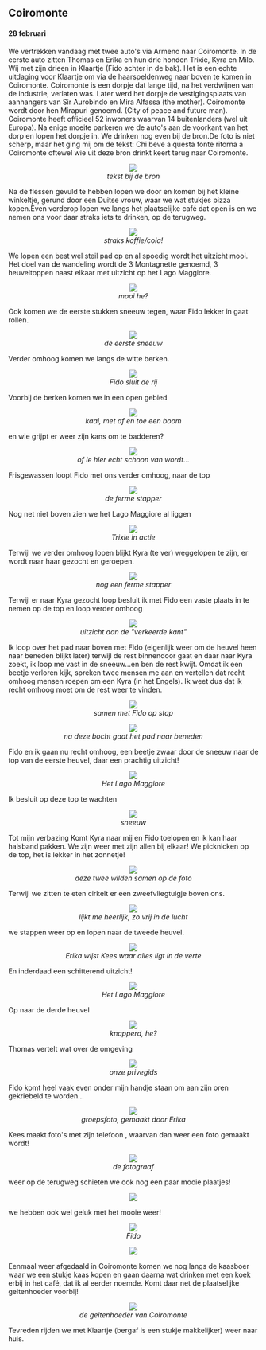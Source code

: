 ## Coiromonte
#### 28 februari
We vertrekken vandaag met twee auto's via Armeno naar Coiromonte. In de eerste auto zitten Thomas en Erika en hun drie honden Trixie, Kyra en Milo. Wij met zijn drieen in Klaartje (Fido achter in de bak). Het is een echte uitdaging voor Klaartje om via de haarspeldenweg naar boven te komen in Coiromonte. Coiromonte is een dorpje dat lange tijd, na het verdwijnen van de industrie, verlaten was. Later werd het dorpje de vestigingsplaats van aanhangers van Sir Aurobindo en Mira Alfassa (the mother). Coiromonte wordt door hen Mirapuri genoemd. (City of peace and future man). Coiromonte heeft officieel 52 inwoners waarvan 14 buitenlanders (wel uit Europa). 
Na enige moeite parkeren we de auto's aan de voorkant van het dorp en lopen het dorpje in. We drinken nog even bij de bron.De foto is niet scherp, maar het ging mij om de tekst: Chi beve a questa fonte ritorna a Coiromonte oftewel wie uit deze bron drinkt keert terug naar Coiromonte.
<p align="center"><img id="fotobreed" src="Wandelingen/foto56.jpg" /><br>
<em> tekst bij de bron </em></p>
Na de flessen gevuld te hebben lopen we door en komen bij het kleine winkeltje, gerund door een Duitse vrouw, waar we wat stukjes pizza kopen.Even verderop lopen we langs het plaatselijke café dat open is en we nemen ons voor daar straks iets te drinken, op de terugweg.
<p align="center"><img id="fotobreed" src="Wandelingen/foto57.jpg" /><br>
<em> straks koffie/cola! </em></p>
We lopen een best wel steil pad op en al spoedig wordt het uitzicht mooi. Het doel van de wandeling wordt de 3 Montagnette genoemd, 3 heuveltoppen naast elkaar met uitzicht op het Lago Maggiore.
<p align="center"><img id="fotobreed" src="Wandelingen/foto58.jpg" /><br>
<em> mooi he? </em></p>
Ook komen we de eerste stukken sneeuw tegen, waar Fido lekker in gaat rollen.
<p align="center"><img id="fotobreed" src="Wandelingen/foto59.jpg" /><br>
<em> de eerste sneeuw </em></p>
Verder omhoog komen we langs de witte berken.
<p align="center"><img id="fotobreed" src="Wandelingen/foto60.jpg" /><br>
<em> Fido sluit de rij </em></p>
Voorbij de berken komen we in een open gebied 
<p align="center"><img id="fotobreed" src="Wandelingen/foto61.jpg" /><br>
<em> kaal, met af en toe een boom </em></p>
en wie grijpt er weer zijn kans om te badderen?
<p align="center"><img id="fotobreed" src="Wandelingen/foto62.jpg" /><br>
<em> of ie hier echt schoon van wordt... </em></p>
Frisgewassen loopt Fido met ons verder omhoog, naar de top
<p align="center"><img id="fotohoog" src="Wandelingen/foto63.jpg" /><br>
<em> de ferme stapper </em></p>
Nog net niet boven zien we het Lago Maggiore al liggen
<p align="center"><img id="fotobreed" src="Wandelingen/foto64.jpg" /><br>
<em> Trixie in actie </em></p>

Terwijl we verder omhoog lopen blijkt Kyra (te ver) weggelopen te zijn, er wordt naar haar gezocht en geroepen.
<p align="center"><img id="fotohoog" src="Wandelingen/foto65.jpg" /><br>
<em> nog een ferme stapper </em></p>
Terwijl er naar Kyra gezocht loop besluit ik met Fido een vaste plaats in te nemen op de top en loop verder omhoog
<p align="center"><img id="fotobreed" src="Wandelingen/foto66.jpg" /><br>
<em> uitzicht aan de "verkeerde kant" </em></p>
Ik loop over het pad naar boven met Fido (eigenlijk weer om de heuvel heen naar beneden blijkt later) terwijl de rest binnendoor gaat en daar naar Kyra zoekt, ik loop me vast in de sneeuw...en ben de rest kwijt. Omdat ik een beetje verloren kijk, spreken twee mensen me aan en vertellen dat recht omhoog mensen roepen om een Kyra (in het Engels). Ik weet dus dat ik recht omhoog moet om de rest weer te vinden.
<p align="center"><img id="fotobreed" src="Wandelingen/foto67.jpg" /><br>
<em> samen met Fido op stap </em></p>
<p align="center"><img id="fotobreed" src="Wandelingen/foto68.jpg" /><br>
<em> na deze bocht gaat het pad naar beneden </em></p>
Fido en ik gaan nu recht omhoog, een beetje zwaar door de sneeuw naar de top van de eerste heuvel, daar een prachtig uitzicht!
<p align="center"><img id="fotobreed" src="Wandelingen/foto69.jpg" /><br>
<em> Het Lago Maggiore </em></p>
Ik besluit op deze top te wachten
<p align="center"><img id="fotohoog" src="Wandelingen/foto70.jpg" /><br>
<em> sneeuw </em></p>


Tot mijn verbazing Komt Kyra naar mij en Fido toelopen en ik kan haar halsband pakken. We zijn weer met zijn allen bij elkaar!
We picknicken op de top, het is lekker in het zonnetje!
<p align="center"><img id="fotohoog" src="Wandelingen/foto71.jpg" /><br>
<em> deze twee wilden samen op de foto </em></p>
Terwijl we zitten te eten cirkelt er een zweefvliegtuigje boven ons.
<p align="center"><img id="fotobreed" src="Wandelingen/foto72.jpg" /><br>
<em> lijkt me heerlijk, zo vrij in de lucht </em></p>
we stappen weer op en lopen naar de tweede heuvel.
<p align="center"><img id="fotohoog" src="Wandelingen/foto73.jpg" /><br>
<em> Erika wijst Kees waar alles ligt in de verte </em></p>



En inderdaad een schitterend uitzicht!
<p align="center"><img id="fotobreed" src="Wandelingen/foto74.jpg" /><br>
<em> Het Lago Maggiore </em></p>
Op naar de derde heuvel
<p align="center"><img id="fotohoog" src="Wandelingen/foto75.jpg" /><br>
<em> knapperd, he?  </em></p>

Thomas vertelt wat over de omgeving
<p align="center"><img id="fotobreed" src="Wandelingen/foto76.jpg" /><br>
<em> onze privegids </em></p>
Fido komt heel vaak even onder mijn handje staan om aan zijn oren gekriebeld te worden...
<p align="center"><img id="fotobreed" src="Wandelingen/foto77.jpg" /><br>
<em> groepsfoto, gemaakt door Erika </em></p>
Kees maakt foto's met zijn telefoon , waarvan dan weer een foto gemaakt wordt!
<p align="center"><img id="fotohoog" src="Wandelingen/foto78.jpg" /><br>
<em> de fotograaf  </em></p>
weer op de terugweg schieten we ook nog een paar mooie plaatjes!
<p align="center"><img id="fotobreed" src="Wandelingen/foto79.jpg" /><br>
<em>  </em></p>
we hebben ook wel geluk met het mooie weer!
<p align="center"><img id="fotohoog" src="Wandelingen/foto80.jpg" /><br>
<em> Fido </em></p>
<p align="center"><img id="fotohoog" src="Wandelingen/foto81.jpg" /><br>
<em>  </em></p>
Eenmaal weer afgedaald in Coiromonte komen we nog langs de kaasboer waar we een stukje kaas kopen en gaan daarna wat drinken met een koek erbij in het café, dat ik al eerder noemde. Komt daar net de plaatselijke geitenhoeder voorbij!
<p align="center"><img id="fotobreed" src="Wandelingen/foto82.jpg" /><br>
<em> de geitenhoeder van Coiromonte </em></p>
Tevreden rijden we met Klaartje (bergaf is een stukje makkelijker) weer naar huis. 

